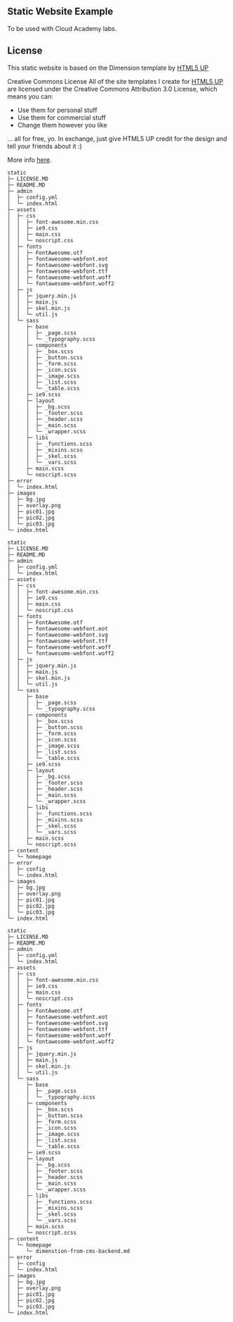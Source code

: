 Static Website Example
----------------------

To be used with Cloud Academy labs.


License
----------------------

This static website is based on the Dimension template by [HTML5 UP](https://html5up.net/)

Creative Commons License
All of the site templates I create for [HTML5 UP](https://html5up.net/) are licensed under the Creative Commons Attribution 3.0 License, which means you can:
 - Use them for personal stuff
 - Use them for commercial stuff
 - Change them however you like


... all for free, yo. In exchange, just give HTML5 UP credit for the design and tell your friends about it :)

More info [here](https://html5up.net/license).

```
static
├─ LICENSE.MD
├─ README.MD
├─ admin
│  ├─ config.yml
│  └─ index.html
├─ assets
│  ├─ css
│  │  ├─ font-awesome.min.css
│  │  ├─ ie9.css
│  │  ├─ main.css
│  │  └─ noscript.css
│  ├─ fonts
│  │  ├─ FontAwesome.otf
│  │  ├─ fontawesome-webfont.eot
│  │  ├─ fontawesome-webfont.svg
│  │  ├─ fontawesome-webfont.ttf
│  │  ├─ fontawesome-webfont.woff
│  │  └─ fontawesome-webfont.woff2
│  ├─ js
│  │  ├─ jquery.min.js
│  │  ├─ main.js
│  │  ├─ skel.min.js
│  │  └─ util.js
│  └─ sass
│     ├─ base
│     │  ├─ _page.scss
│     │  └─ _typography.scss
│     ├─ components
│     │  ├─ _box.scss
│     │  ├─ _button.scss
│     │  ├─ _form.scss
│     │  ├─ _icon.scss
│     │  ├─ _image.scss
│     │  ├─ _list.scss
│     │  └─ _table.scss
│     ├─ ie9.scss
│     ├─ layout
│     │  ├─ _bg.scss
│     │  ├─ _footer.scss
│     │  ├─ _header.scss
│     │  ├─ _main.scss
│     │  └─ _wrapper.scss
│     ├─ libs
│     │  ├─ _functions.scss
│     │  ├─ _mixins.scss
│     │  ├─ _skel.scss
│     │  └─ _vars.scss
│     ├─ main.scss
│     └─ noscript.scss
├─ error
│  └─ index.html
├─ images
│  ├─ bg.jpg
│  ├─ overlay.png
│  ├─ pic01.jpg
│  ├─ pic02.jpg
│  └─ pic03.jpg
└─ index.html

```
```
static
├─ LICENSE.MD
├─ README.MD
├─ admin
│  ├─ config.yml
│  └─ index.html
├─ assets
│  ├─ css
│  │  ├─ font-awesome.min.css
│  │  ├─ ie9.css
│  │  ├─ main.css
│  │  └─ noscript.css
│  ├─ fonts
│  │  ├─ FontAwesome.otf
│  │  ├─ fontawesome-webfont.eot
│  │  ├─ fontawesome-webfont.svg
│  │  ├─ fontawesome-webfont.ttf
│  │  ├─ fontawesome-webfont.woff
│  │  └─ fontawesome-webfont.woff2
│  ├─ js
│  │  ├─ jquery.min.js
│  │  ├─ main.js
│  │  ├─ skel.min.js
│  │  └─ util.js
│  └─ sass
│     ├─ base
│     │  ├─ _page.scss
│     │  └─ _typography.scss
│     ├─ components
│     │  ├─ _box.scss
│     │  ├─ _button.scss
│     │  ├─ _form.scss
│     │  ├─ _icon.scss
│     │  ├─ _image.scss
│     │  ├─ _list.scss
│     │  └─ _table.scss
│     ├─ ie9.scss
│     ├─ layout
│     │  ├─ _bg.scss
│     │  ├─ _footer.scss
│     │  ├─ _header.scss
│     │  ├─ _main.scss
│     │  └─ _wrapper.scss
│     ├─ libs
│     │  ├─ _functions.scss
│     │  ├─ _mixins.scss
│     │  ├─ _skel.scss
│     │  └─ _vars.scss
│     ├─ main.scss
│     └─ noscript.scss
├─ content
│  └─ homepage
├─ error
│  ├─ config
│  └─ index.html
├─ images
│  ├─ bg.jpg
│  ├─ overlay.png
│  ├─ pic01.jpg
│  ├─ pic02.jpg
│  └─ pic03.jpg
└─ index.html

```
```
static
├─ LICENSE.MD
├─ README.MD
├─ admin
│  ├─ config.yml
│  └─ index.html
├─ assets
│  ├─ css
│  │  ├─ font-awesome.min.css
│  │  ├─ ie9.css
│  │  ├─ main.css
│  │  └─ noscript.css
│  ├─ fonts
│  │  ├─ FontAwesome.otf
│  │  ├─ fontawesome-webfont.eot
│  │  ├─ fontawesome-webfont.svg
│  │  ├─ fontawesome-webfont.ttf
│  │  ├─ fontawesome-webfont.woff
│  │  └─ fontawesome-webfont.woff2
│  ├─ js
│  │  ├─ jquery.min.js
│  │  ├─ main.js
│  │  ├─ skel.min.js
│  │  └─ util.js
│  └─ sass
│     ├─ base
│     │  ├─ _page.scss
│     │  └─ _typography.scss
│     ├─ components
│     │  ├─ _box.scss
│     │  ├─ _button.scss
│     │  ├─ _form.scss
│     │  ├─ _icon.scss
│     │  ├─ _image.scss
│     │  ├─ _list.scss
│     │  └─ _table.scss
│     ├─ ie9.scss
│     ├─ layout
│     │  ├─ _bg.scss
│     │  ├─ _footer.scss
│     │  ├─ _header.scss
│     │  ├─ _main.scss
│     │  └─ _wrapper.scss
│     ├─ libs
│     │  ├─ _functions.scss
│     │  ├─ _mixins.scss
│     │  ├─ _skel.scss
│     │  └─ _vars.scss
│     ├─ main.scss
│     └─ noscript.scss
├─ content
│  └─ homepage
│     └─ dimenstion-from-cms-backend.md
├─ error
│  ├─ config
│  └─ index.html
├─ images
│  ├─ bg.jpg
│  ├─ overlay.png
│  ├─ pic01.jpg
│  ├─ pic02.jpg
│  └─ pic03.jpg
└─ index.html

```
